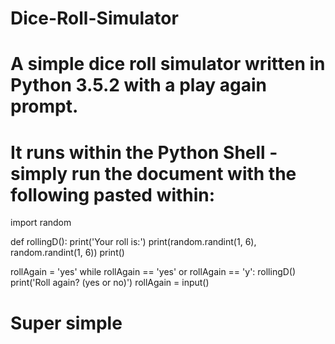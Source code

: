 # Dice-Roll-Simulator
# A simple dice roll simulator written in Python 3.5.2 with a play again prompt.
# It runs within the Python Shell - simply run the document with the following pasted within:

import random

def rollingD():
    print('Your roll is:')
    print(random.randint(1, 6), random.randint(1, 6))
    print()

rollAgain = 'yes'
while rollAgain == 'yes' or rollAgain == 'y':
    rollingD()
    print('Roll again? (yes or no)')
    rollAgain = input()
    
# Super simple
